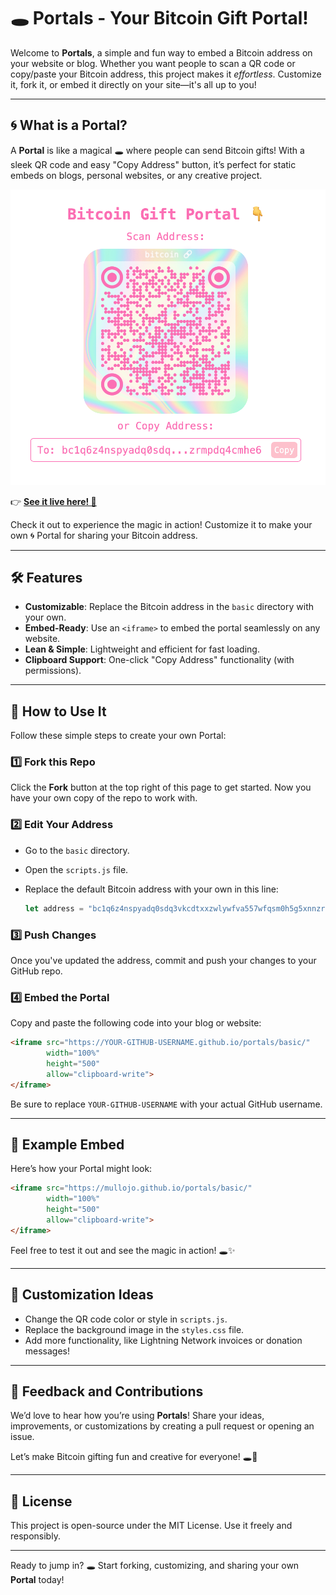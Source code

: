 # 🕳 Portals - Your Bitcoin Gift Portal!

Welcome to **Portals**, a simple and fun way to embed a Bitcoin address on your website or blog. Whether you want people to scan a QR code or copy/paste your Bitcoin address, this project makes it *effortless*. Customize it, fork it, or embed it directly on your site—it's all up to you!

---

## 🌀 What is a Portal?

A **Portal** is like a magical 🕳 where people can send Bitcoin gifts! With a sleek QR code and easy "Copy Address" button, it’s perfect for static embeds on blogs, personal websites, or any creative project.

<p align="center">
  <img src="basic/basic_static_portal.png" alt="Portal Example" style="max-width: 100%; width: 600px;">
</p>

👉 **[See it live here! 👀](https://mullojo.github.io/portals/basic/)**

Check it out to experience the magic in action! Customize it to make your own 🌀 Portal for sharing your Bitcoin address.


---

## 🛠 Features

- **Customizable**: Replace the Bitcoin address in the `basic` directory with your own.
- **Embed-Ready**: Use an `<iframe>` to embed the portal seamlessly on any website.
- **Lean & Simple**: Lightweight and efficient for fast loading.
- **Clipboard Support**: One-click "Copy Address" functionality (with permissions).

---

## 🎉 How to Use It

Follow these simple steps to create your own Portal:

### 1️⃣ Fork this Repo
Click the **Fork** button at the top right of this page to get started. Now you have your own copy of the repo to work with.

### 2️⃣ Edit Your Address
- Go to the `basic` directory.
- Open the `scripts.js` file.
- Replace the default Bitcoin address with your own in this line:

  ```javascript
  let address = "bc1q6z4nspyadq0sdq3vkcdtxxzwlywfva557wfqsm0h5g5xnnzrmpdq4cmhe6";
  ```

### 3️⃣ Push Changes
Once you've updated the address, commit and push your changes to your GitHub repo.

### 4️⃣ Embed the Portal
Copy and paste the following code into your blog or website:

```html
<iframe src="https://YOUR-GITHUB-USERNAME.github.io/portals/basic/" 
        width="100%" 
        height="500" 
        allow="clipboard-write"> 
</iframe>
```

Be sure to replace `YOUR-GITHUB-USERNAME` with your actual GitHub username.

---

## 🌟 Example Embed

Here’s how your Portal might look:

```html
<iframe src="https://mullojo.github.io/portals/basic/" 
        width="100%" 
        height="500" 
        allow="clipboard-write"> 
</iframe>
```

Feel free to test it out and see the magic in action! 🕳✨

---

## 🎨 Customization Ideas

- Change the QR code color or style in `scripts.js`.
- Replace the background image in the `styles.css` file.
- Add more functionality, like Lightning Network invoices or donation messages!

---

## 💬 Feedback and Contributions

We’d love to hear how you’re using **Portals**! Share your ideas, improvements, or customizations by creating a pull request or opening an issue.

Let’s make Bitcoin gifting fun and creative for everyone! 🕳🎁

---

## 📜 License

This project is open-source under the MIT License. Use it freely and responsibly.

---

Ready to jump in? 🕳 Start forking, customizing, and sharing your own **Portal** today!